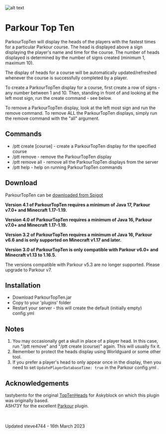 ![alt text](https://user-images.githubusercontent.com/6975392/173207544-eb402a75-f293-4eb2-92eb-f3ff94855ecc.png "Parkour Top Ten by steve4744")

# Parkour Top Ten

ParkourTopTen will display the heads of the players with the fastest times for a particular Parkour course. The head is displayed above a sign displaying the player's name and time for the course. The number of heads displayed is determined by the number of signs created (minimum 1, maximum 10).

The display of heads for a course will be automatically updated/refreshed whenever the course is successfully completed by a player.

To create a ParkourTopTen display for a course, first create a row of signs - any number between 1 and 10. Then, standing in front of and looking at the left most sign, run the create command - see below.

To remove a ParkourTopTen display, look at the left most sign and run the remove command.
To remove ALL the ParkourTopTen displays, simply run the remove command with the "all" argument.

## Commands
* /ptt create [course] - create a ParkourTopTen display for the specified course
* /ptt remove - remove the ParkourTopTen display
* /ptt remove all - remove all the ParkourTopTen displays from the server
* /ptt help - help on running ParkourTopTen commands

## Download
ParkourTopTen can be [downloaded from Spigot](https://www.spigotmc.org/resources/parkour-top-ten.46268// "ParkourTopTen by steve4744")

**Version 4.1 of ParkourTopTen requires a minimum of Java 17, Parkour v7.0+ and Minecraft 1.17-1.19.**

**Version 4.0 of ParkourTopTen requires a minimum of Java 16, Parkour v7.0+ and Minecraft 1.17-1.19.**

**Version 3.2 of ParkourTopTen requires a minimum of Java 16, Parkour v6.6 and is only supported on Minecraft v1.17 and later.**

**Version 3.0 of ParkourTopTen is only compatible with Parkour v6.0+ and Minecraft v1.13 to 1.16.5.**

The versions compatible with Parkour v5.3 are no longer supported. Please upgrade to Parkour v7.

## Installation
* Download ParkourTopTen.jar
* Copy to your 'plugins' folder
* Restart your server - this will create the default (initially empty) config.yml

## Notes
1. You may occasionally get a skull in place of a player head. In this case, run "/ptt remove" and "/ptt create (course)" again. This will usually fix it.
2. Remember to protect the heads display using Worldguard or some other tool.
3. If you prefer a player's head to only appear once in the display, then you need to set ```UpdatePlayerDatabaseTime: true``` in the Parkour config.yml .


## Acknowledgements
tastybento for the original [TopTenHeads](https://github.com/tastybento/TopTenHeads) for Askyblock on which this plugin was originally based.<br>
A5H73Y for the excellent [Parkour](https://github.com/A5H73Y/Parkour) plugin.

<br />
<br />
Updated steve4744 - 16th March 2023

